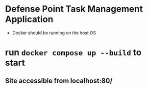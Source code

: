 # Defense Point Task Management Application
  * Docker should be running on the host OS
  

# run `docker compose up --build` to start

## Site accessible from localhost:80/